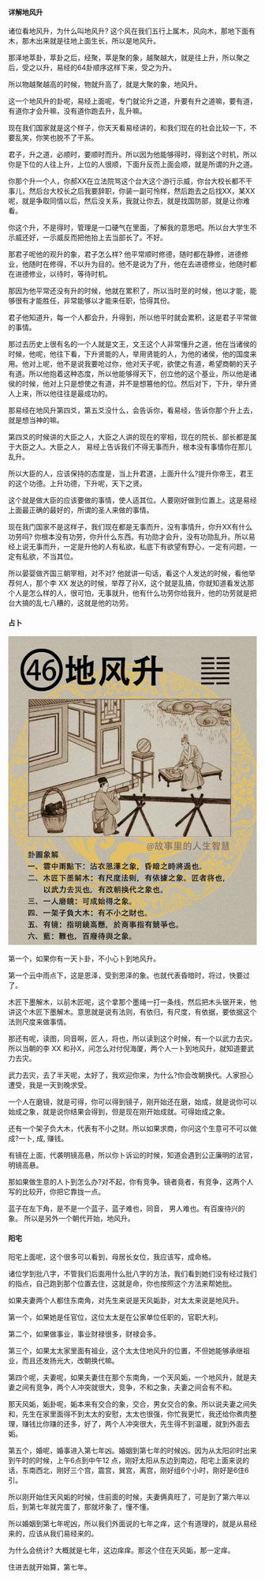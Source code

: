 #### 详解地风升

诸位看地风升，为什么叫地风升? 这个风在我们五行上属木，风向木，那地下面有木，那木出来就是往地上面生长，所以是地风升。

那泽地萃卦，萃卦之后，经聚，萃是聚的象，越聚越大，就是往上升，所以聚之后，受之以升，易经的64卦顺序这样下来，受之为升。

所以物越聚越高的时候，物就升高了，就是大聚的象，地风升。

这一个地风升的卦呢，易经上面呢，专门就论升之道，升要有升之道嘛，要有道，有道你才会升嘛，没有道你跑去升，乱升嘛。

现在我们国家就是这个样子，你天天看易经讲的，和我们现在的社会比较一下，不要乱笑，你笑也脱不了干系。

君子，升之道，必顺时，要顺时而升。所以因为他能够得时，得到这个时机，所以你是下位的人往上升，上位的人很顺，下面升反而上面会顺，就是所谓的升之道。

你那个升一个人，你郝XX在立法院骂这个台大这个游行示威，你台大校长都不干事儿，然后台大校长之后我要辞职，你装一副可怜样，然后跑去之后找XX，某XX呢，就是争取同情以后，然后没关系，我就让你去，就是找国防部，就是让你难看。

你这个升，不是得时，管理是一口硬气在里面，了解我的意思吧。所以台大学生不示威还好，一示威反而把他抬上去当部长了。不好。

那君子呢他的观升的象，君子怎么样? 他平常顺时修德，随时都在静修，进德修业，他随时在修得，不以升为目的。他不是说为了升，他在去进德修业，他随时都在进德修业，以待时，等待时机。

那因为他平常还没有升的时候，他就在累积了，所以当时至的时候，他以才能，能够很有才能胜任，非常能够以才能来任职，恰得其份。

君子他知道升，每一个人都会升，升得到，所以他平时就会累积，这是君子平常做的事情。

那过去历史上很有名的一个人就是文王，文王这个人非常懂升之道，他在当诸侯的时候，他呢，他往下看，下升贤能的人，举用贤能的人，为他的诸侯，他的国度来用。他对上呢，他不是说我要呛过你，他对天子呢，欲使之有道，希望商朝的天子有道。所以他抱着这种态度，所以他能够得天下，创立他的这个基业，所以他是诸侯的时候，他对上只是想使之有道，并不是想篡他的位。然后对下，下升，举升贤人上来，所以他往往是最成功的。

那易经在地风升第四爻，第五爻没什么，会告诉你，看易经，告诉你那个升上去，就是想当神的嘛。

第四爻的时候讲的大臣之人，大臣之人讲的现在的宰相，现在的院长、部长都是属于大臣之人。大臣之人， 易经上告诉我们不得无事而升，根本没有事情你在那儿乱升。

所以大臣的人，应该保持的态度是，当上升君道，上面升什么?提升你帝王，君王的这个功德。上升功德，下升呢，天下之贤。

这个就是做大臣的应该要做的事情，使人适其位。人要刚好做到位置上。这是易经上面最正确的最好的，所谓的圣人来做的事情。

现在我门国家不是这样子，我们现在都是无事而升，没有事情升，你升XX有什么功劳吗? 你根本没有功劳，你升什么东西。有功勋才会升，没有功勋乱升。所以易经上说无事而升，一定是升他的人有私欲，私底下有欲望有野心，一定有问题，一定有私欲，不当其位。

所以晏婴做齐国三朝宰相，对不对? 他就讲一句话，看这个人发达的时候，看他举荐何人，那个李 XX 发达的时候，举荐了孙X，这个就是乱搞，你就知道看发达那个人是怎么样的人，很可怕，无事就升，他有什么功劳你给我升，他的功劳就是把台大搞的乱七八糟的，这就是他的功劳。

#### 占卜

![图片](../img/地风升.jpg)

第一个，如果你有一天卜卦，不小心卜到地风升。

第一个云中雨点下，这是恩泽，受到恩泽的象。也就代表昏暗时，将过，快要过了。

木匠下墨解木，以前木匠呢，这个拿那个墨绳一打一条线，然后把木头锯开来，他讲这个木匠下墨解木。意思就是说有法则，有依归，有尺度，有依据，要依据这个法则尺度来做事情。

那还有呢，读图，同音啊，匠人，将也，所以读到这个时候，有一个以武力去灾。所以当朝的李 XX 和孙X，问怎么对付倪海厦，两个人一卜到地风升，就知道要武力去灾。

武力去灾，去了半天呢，太好了，我欢迎你来，为什么?你会改朝换代。人家担心遭受，我是一天到晚求受。

一个人在磨镜，就是可得，你可以得到镜子，刚开始还在磨，始成，就是说你可以始成之象，就是说你结果会得到，但是现在刚开始成就。可得始成之象。

还有一个架子负大木，代表有不小之财。所以如果求商，你问这个生意可不可以做成?一卜, 成, 赚钱。

有镜在上面，代袭明镜高悬，所以你卜诉讼的时候，知道会遇到公正廉明的法官，明镜高悬。

那如果做生意的人卜到怎么办?对不起，你有竞争。镜者竟者，有竞争，这两个人写的比较开，你把它靠拢一点。

蓝子在左下角，是不是一个蓝子，蓝子难也，同音， 男人难也。有百废待兴的象。 所以是另外一个朝代开始，地风升。

#### 阳宅

阳宅上面呢，这个很多可以看到，母居长女位，我应该写，成命格。

诸位学到批八字，不管我们后面用什么批八字的方法，我们看到她们没有经过我们的指点，自己跑到那个位置去住，这就是命，你也按照这个方法来帮她批。

如果夫妻两个人都住东南角，对先生来说是天风姤卦，对太太来说是地风升。

第一个，如果她是任官位，这位太太是在公家单位任职的，官职大利。

第二个，如果做事业，事业财禄很多，财禄会多。

第三个，如果太太家里面有祖业，这个太太住地风升的位置，不但她能够承继祖业，而且还发扬光大，改朝换代嘛。

第四个呢，夫妻呢，如果夫妻住在那个东南角，一个天风姤，一个地风升，就是夫妻之间有竞争，两个人冲突就很大，竞争，不和之象，夫妻之间会有不和。

那天风姤，姤卦呢，姤本来有交合的象，交合，男女交合的象。所以说夫妻之间失和，先生在家里面得不到太太的安慰，太太也很强，你忙我更忙，我还给你煮肉整理，赚钱比你赚的还多，好了，两个人冲突很大，先生得不到温暖，就到外面去姤。

第五个，婚呢，婚事进入第七年凶。婚姻到第七年的时候凶。因为从太阳卯时出来到午时的时候，上午6点到中午12 点，刚好太阳从东边到南边，阳宅上面来说的话，东南西北，刚好三个宫，震宫，巽宫，离宫，刚好组6个小时，刚好是6住6引。

所以刚开始住天风姤的时候，住前面的时候，夫妻俩真旺了，可是到了第六年以后，到第七年就完蛋了，那就坏象了，懂不懂。

所以婚姻到第七年呢凶，所以我们外面说的七年之痒，这个有道理的，就是从易经来的，应该从我们易经来的。

为什么会统计? 大概就是七年，这边痒痒。那这个住在天风姤，那一定痒。

住进去就开始算，第七年。
